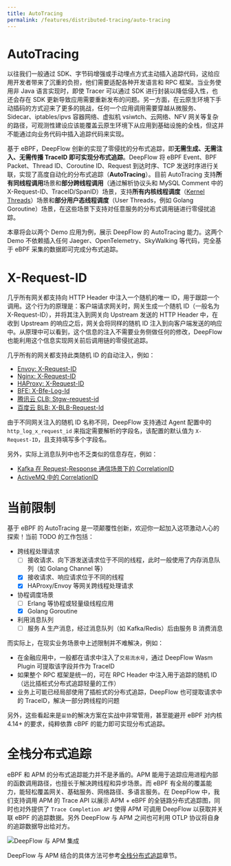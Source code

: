 ```yaml
---
title: AutoTracing
permalink: /features/distributed-tracing/auto-tracing
---
```


# AutoTracing

以往我们一般通过 SDK、字节码增强或手动埋点方式主动插入追踪代码，这给应用开发者带来了沉重的负担，他们需要适配各种开发语言和 RPC 框架。当业务使用非 Java 语言实现时，即使 Tracer 可以通过 SDK 进行封装以降低侵入性，也还会存在 SDK 更新导致应用需要重新发布的问题。另一方面，在云原生环境下手动插码的方式迎来了更多的挑战，任何一个应用调用需要穿越从微服务、Sidecar、iptables/ipvs 容器网络、虚拟机 vsiwtch、云网络、NFV 网关等复杂的路径，可观测性建设应该能覆盖云原生环境下从应用到基础设施的全栈，但这并不能通过向业务代码中插入追踪代码来实现。

基于 eBPF，DeepFlow 创新的实现了零侵扰的分布式追踪，即**无需生成、无需注入、无需传播 TraceID 即可实现分布式追踪**。DeepFlow 将 eBPF Event、BPF Packet、Thread ID、Coroutine ID、Request 到达时序、TCP 发送时序进行关联，实现了高度自动化的分布式追踪（**AutoTracing**）。目前 AutoTracing 支持**所有同线程调用**场景和**部分跨线程调用**（通过解析协议头和 MySQL Comment 中的 X-Request-ID、TraceID/SpanID）场景，支持**所有内核线程调度**（[Kernel Threads](<https://en.wikipedia.org/wiki/Thread_(computing)>)）场景和**部分用户态线程调度**（User Threads，例如 Golang Goroutine）场景，在这些场景下支持对任意服务的分布式调用链进行零侵扰追踪。

本章将会以两个 Demo 应用为例，展示 DeepFlow 的 AutoTracing 能力。这两个 Demo 不依赖插入任何 Jaeger、OpenTelemetry、SkyWalking 等代码，完全基于 eBPF 采集的数据即可完成分布式追踪。

# X-Request-ID

几乎所有网关都支持向 HTTP Header 中注入一个随机的唯一 ID，用于跟踪一个调用。这个行为的原理是：客户端请求网关时，网关生成一个随机 ID（一般名为 X-Request-ID），并将其注入到网关向 Upstream 发送的 HTTP Header 中，在收到 Upstream 的响应之后，网关会将同样的随机 ID 注入到向客户端发送的响应中。从原理中可以看到，这个信息的注入不需要业务侧做任何的修改，DeepFlow 也能利用这个信息实现网关前后调用链的零侵扰追踪。

几乎所有的网关都支持此类随机 ID 的自动注入，例如：

- [Envoy: X-Request-ID](https://www.envoyproxy.io/docs/envoy/latest/configuration/http/http_conn_man/headers#x-request-id)
- [Nginx: X-Request-ID](https://www.nginx.com/blog/application-tracing-nginx-plus/)
- [HAProxy: X-Request-ID](https://stackoverflow.com/questions/46531909/setting-a-unique-http-request-id-with-haproxys-http-request-set-header)
- [BFE: X-Bfe-Log-Id](https://www.bfe-networks.net/en_us/modules/mod_logid/mod_logid/)
- [腾讯云 CLB: Stgw-request-id](https://cloud.tencent.com/document/product/214/15171)
- [百度云 BLB: X-BLB-Request-Id](https://cloud.baidu.com/doc/BLB/s/gkk3kb8ic)

由于不同网关注入的随机 ID 名称不同，DeepFlow 支持通过 Agent 配置中的 `http_log_x_request_id` 来指定需要解析的字段名，该配置的默认值为 `X-Request-ID`，且支持填写多个字段名。

另外，实际上消息队列中也不乏类似的信息存在，例如：

- [Kafka 在 Request-Response 通信场景下的 CorrelationID](https://cwiki.apache.org/confluence/display/KAFKA/A+Guide+To+The+Kafka+Protocol#AGuideToTheKafkaProtocol-CommonRequestandResponseStructure)
- [ActiveMQ 中的 CorrelationID](https://activemq.apache.org/how-should-i-implement-request-response-with-jms)

# 当前限制

基于 eBPF 的 AutoTracing 是一项颠覆性创新，欢迎你一起加入这项激动人心的探索！当前 TODO 的工作包括：

- 跨线程处理请求
  - [ ] 接收请求、向下游发送请求位于不同的线程，此时一般使用了内存消息队列（如 Golang Channel 等）
  - [x] 接收请求、响应请求位于不同的线程
  - [x] HAProxy/Envoy 等网关跨线程处理请求
- 协程调度场景
  - [ ] Erlang 等协程或轻量级线程应用
  - [x] Golang Goroutine
- 利用消息队列
  - [ ] 服务 A 生产消息，经过消息队列（如 Kafka/Redis）后由服务 B 消费消息

而实际上，在现实业务场景中上述限制并不难解决，例如：

- 在金融应用中，一般都在请求中注入了`交易流水号`，通过 DeepFlow Wasm Plugin 可提取该字段并作为 TraceID
- 如果整个 RPC 框架是统一的，可在 RPC Header 中注入用于追踪的随机 ID（远比插桩式分布式追踪轻量的工作）
- 业务上可能已经局部使用了插桩式的分布式追踪，DeepFlow 也可提取请求中的 TraceID，解决一部分跨线程的问题

另外，这些看起来是`妥协`的解决方案在实战中非常管用，甚至能避开 eBPF 对内核 4.14+ 的要求，纯粹依靠 cBPF 的能力即可实现分布式追踪。

# 全栈分布式追踪

eBPF 和 APM 的分布式追踪能力并不是矛盾的。APM 能用于追踪应用进程内部的函数调用路径，也擅长于解决跨线程和异步场景。而 eBPF 有全局的覆盖能力，能轻松覆盖网关、基础服务、网络路径、多语言服务。在 DeepFlow 中，我们支持调用 APM 的 Trace API 以展示 APM + eBPF 的全链路分布式追踪图，同时也对外提供了 `Trace Completion API` 使得 APM 可调用 DeepFlow 以获取并关联 eBPF 的追踪数据。另外 DeepFlow 与 APM 之间也可利用 OTLP 协议将自身的追踪数据导出给对方。

![DeepFlow 与 APM 集成](https://yunshan-guangzhou.oss-cn-beijing.aliyuncs.com/pub/pic/20231002651a886330ed3.png)

DeepFlow 与 APM 结合的具体方法可参考[全栈分布式追踪](../../integration/input/tracing/full-stack-distributed-tracing/)章节。
